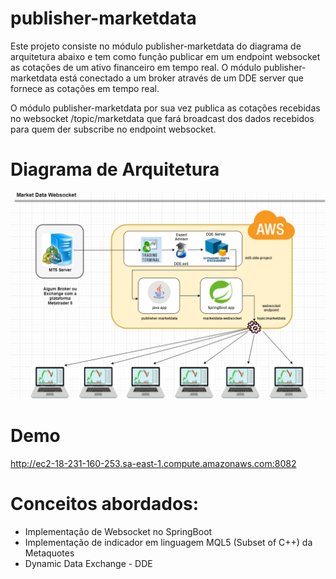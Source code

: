 # publisher-marketdata
Este projeto consiste no módulo publisher-marketdata do diagrama de arquitetura abaixo e tem como função publicar em um endpoint websocket as cotações de um ativo financeiro em tempo real.
O módulo publisher-marketdata está conectado a um broker através de um DDE server que fornece as cotações em tempo real. 

O módulo publisher-marketdata por sua vez publica as cotações recebidas no websocket /topic/marketdata que fará broadcast dos dados recebidos para quem der subscribe no endpoint websocket.

# Diagrama de Arquitetura
<a href="http://ec2-18-231-160-253.sa-east-1.compute.amazonaws.com:8082/" target="_blank">![Alt text](MarketdataWebsocket.png?raw=true "Ir para Aplicação")</a>

# Demo
<a href="http://ec2-18-231-160-253.sa-east-1.compute.amazonaws.com:8082/" target="_blank">http://ec2-18-231-160-253.sa-east-1.compute.amazonaws.com:8082</a>


# Conceitos abordados:<br/>

<ul>
  <li>Implementação de Websocket no SpringBoot</li>
  <li>Implementação de indicador em linguagem MQL5 (Subset of C++) da Metaquotes</li>
  <li>Dynamic Data Exchange - DDE</li>
</ul>
<br/>

